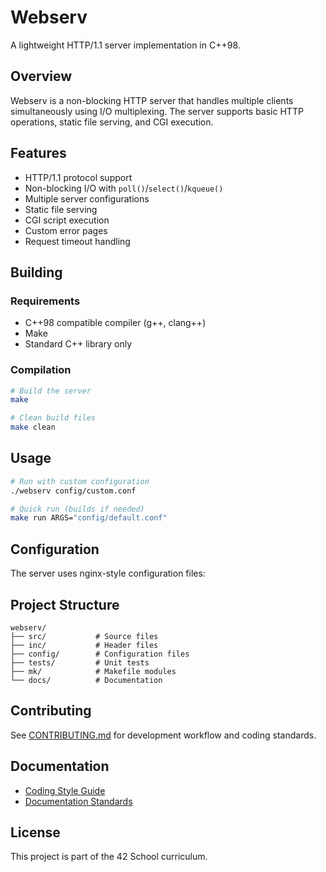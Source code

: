 # Webserv

A lightweight HTTP/1.1 server implementation in C++98.

## Overview

Webserv is a non-blocking HTTP server that handles multiple clients simultaneously using I/O multiplexing.
The server supports basic HTTP operations, static file serving, and CGI execution.

## Features

- HTTP/1.1 protocol support
- Non-blocking I/O with `poll()`/`select()`/`kqueue()`
- Multiple server configurations
- Static file serving
- CGI script execution
- Custom error pages
- Request timeout handling

## Building

### Requirements

- C++98 compatible compiler (g++, clang++)
- Make
- Standard C++ library only

### Compilation

```bash
# Build the server
make

# Clean build files
make clean
```

## Usage

```bash
# Run with custom configuration
./webserv config/custom.conf

# Quick run (builds if needed)
make run ARGS="config/default.conf"
```

## Configuration

The server uses nginx-style configuration files:

## Project Structure

```
webserv/
├── src/           # Source files
├── inc/           # Header files
├── config/        # Configuration files
├── tests/         # Unit tests
├── mk/            # Makefile modules
└── docs/          # Documentation
```

## Contributing

See [CONTRIBUTING.md](CONTRIBUTING.md) for development workflow and coding standards.

## Documentation

- [Coding Style Guide](CODING_STYLE.md)
- [Documentation Standards](DOCUMENTATION.md)

## License

This project is part of the 42 School curriculum.